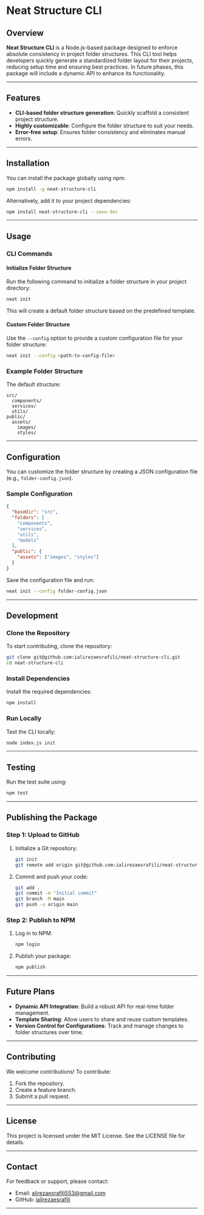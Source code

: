 # Neat Structure CLI

## Overview
**Neat Structure CLI** is a Node.js-based package designed to enforce absolute consistency in project folder structures. This CLI tool helps developers quickly generate a standardized folder layout for their projects, reducing setup time and ensuring best practices. In future phases, this package will include a dynamic API to enhance its functionality.

---

## Features
- **CLI-based folder structure generation**: Quickly scaffold a consistent project structure.
- **Highly customizable**: Configure the folder structure to suit your needs.
- **Error-free setup**: Ensures folder consistency and eliminates manual errors.

---

## Installation
You can install the package globally using npm:

```bash
npm install -g neat-structure-cli
```

Alternatively, add it to your project dependencies:

```bash
npm install neat-structure-cli --save-dev
```

---

## Usage
### CLI Commands

#### Initialize Folder Structure
Run the following command to initialize a folder structure in your project directory:

```bash
neat init
```

This will create a default folder structure based on the predefined template.

#### Custom Folder Structure
Use the `--config` option to provide a custom configuration file for your folder structure:

```bash
neat init --config <path-to-config-file>
```

### Example Folder Structure
The default structure:
```
src/
  components/
  services/
  utils/
public/
  assets/
    images/
    styles/
```

---

## Configuration
You can customize the folder structure by creating a JSON configuration file (e.g., `folder-config.json`).

### Sample Configuration
```json
{
  "baseDir": "src",
  "folders": [
    "components",
    "services",
    "utils",
    "models"
  ],
  "public": {
    "assets": ["images", "styles"]
  }
}
```

Save the configuration file and run:

```bash
neat init --config folder-config.json
```

---

## Development
### Clone the Repository
To start contributing, clone the repository:

```bash
git clone git@github.com:ialirezaesrafili/neat-structure-cli.git
cd neat-structure-cli
```

### Install Dependencies
Install the required dependencies:

```bash
npm install
```

### Run Locally
Test the CLI locally:

```bash
node index.js init
```

---

## Testing
Run the test suite using:

```bash
npm test
```

---

## Publishing the Package

### Step 1: Upload to GitHub
1. Initialize a Git repository:
   ```bash
   git init
   git remote add origin git@github.com:ialirezaesrafili/neat-structure-cli.git
   ```
2. Commit and push your code:
   ```bash
   git add .
   git commit -m "Initial commit"
   git branch -M main
   git push -u origin main
   ```

### Step 2: Publish to NPM
1. Log in to NPM:
   ```bash
   npm login
   ```
2. Publish your package:
   ```bash
   npm publish
   ```

---

## Future Plans
- **Dynamic API Integration**: Build a robust API for real-time folder management.
- **Template Sharing**: Allow users to share and reuse custom templates.
- **Version Control for Configurations**: Track and manage changes to folder structures over time.

---

## Contributing
We welcome contributions! To contribute:
1. Fork the repository.
2. Create a feature branch.
3. Submit a pull request.

---

## License
This project is licensed under the MIT License. See the LICENSE file for details.

---

## Contact
For feedback or support, please contact:
- Email: [alirezaesrafili553@gmail.com](mailto:alirezaesrafili553@gmail.com)
- GitHub: [ialirezaesrafili](https://github.com/ialirezaesrafili)

---

